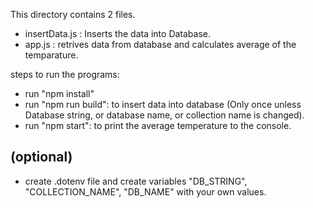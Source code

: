This directory contains 2 files.
- insertData.js : Inserts the data into Database.
- app.js : retrives data from database and calculates average of the temparature.

steps to run the programs:
- run "npm install"
- run "npm run build": to insert data into database (Only once unless Database string, or database name, or collection name is changed).
- run "npm start": to print the average temperature to the console.

## (optional)
- create .dotenv file and create variables "DB_STRING", "COLLECTION_NAME", "DB_NAME" with your own values.